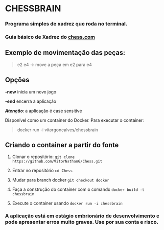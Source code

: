 # CHESSBRAIN
### Programa simples de xadrez que roda no terminal.

### Guia básico de Xadrez do [chess.com](https://www.chess.com/lessons/how-to-move-the-pieces)

## Exemplo de movimentação das peças:

> e2 e4 -> move a peça em e2 para e4

## Opções

**-new** inicia um novo jogo

**-end** encerra a aplicação

__*Atenção*__: a aplicação é case sensitive

Disponível como um container do Docker. Para executar o container:

> docker run -i vitorgoncalves/chessbrain

## Criando o container a partir do fonte
1. Clonar o repositório: `git clone https://github.com/VitorNathanG/Chess.git` 

1. Entrar no repositório `cd Chess`

1. Mudar para branch docker `git checkout docker`

1. Faça a construção do container com o comando `docker build -t chessbrain`

1. Execute o container usando `docker run -i chessbrain`

### A aplicação está em estágio embrionário de desenvolvimento e pode apresentar erros muito graves. Use por sua conta e risco.
